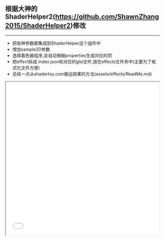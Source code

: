 ## 根据大神的 ShaderHelper2(https://github.com/ShawnZhang2015/ShaderHelper2)修改

---

+ 把各种参数都集成到ShaderHelper这个组件中
+ 增加sample2D参数
+ 选择着色器程序,会自动根据properties生成对应的项
+ 把effect拆成 index.json和对应的glsl文件,放在effects文件夹中(主要为了格式化文件方便)
+ 总结一点从shadertoy.com搬运效果的方法(assets/effects/ReadMe.md)

<iframe height=500 width=500 src="./show.gif">

